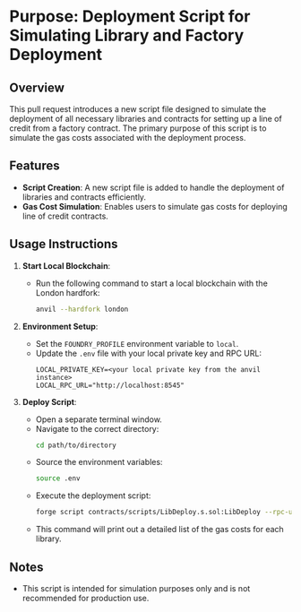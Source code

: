 # Purpose: Deployment Script for Simulating Library and Factory Deployment

## Overview
This pull request introduces a new script file designed to simulate the deployment of all necessary libraries and contracts for setting up a line of credit from a factory contract. The primary purpose of this script is to simulate the gas costs associated with the deployment process.

## Features
- **Script Creation**: A new script file is added to handle the deployment of libraries and contracts efficiently.
- **Gas Cost Simulation**: Enables users to simulate gas costs for deploying line of credit contracts.

## Usage Instructions
1. **Start Local Blockchain**:
    - Run the following command to start a local blockchain with the London hardfork:
      ```bash
      anvil --hardfork london
      ```

2. **Environment Setup**:
    - Set the `FOUNDRY_PROFILE` environment variable to `local`.
    - Update the `.env` file with your local private key and RPC URL:
      ```
      LOCAL_PRIVATE_KEY=<your local private key from the anvil instance>
      LOCAL_RPC_URL="http://localhost:8545"
      ```

3. **Deploy Script**:
    - Open a separate terminal window.
    - Navigate to the correct directory:
      ```bash
      cd path/to/directory
      ```
    - Source the environment variables:
      ```bash
      source .env
      ```
    - Execute the deployment script:
      ```bash
      forge script contracts/scripts/LibDeploy.s.sol:LibDeploy --rpc-url $LOCAL_RPC_URL --broadcast -vvvv
      ```
    - This command will print out a detailed list of the gas costs for each library.

## Notes
- This script is intended for simulation purposes only and is not recommended for production use.